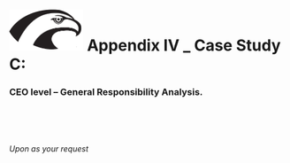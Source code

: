 
# <img src="../Hawk.png" width="134" height="75"> Appendix IV _ Case Study C:

###  CEO level – General Responsibility Analysis. 
<br />
<br />
<br />
<br />
<i>Upon as your request </i>
